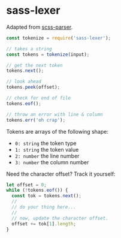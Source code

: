 # sass-lexer

Adapted from [scss-parser](https://npmjs.org/package/scss-parser).

```js
const tokenize = require('sass-lexer');

// takes a string
const tokens = tokenize(input);

// get the next token
tokens.next();

// look ahead
tokens.peek(offset);

// check for end of file
tokens.eof();

// throw an error with line & column
tokens.err('oh crap');
```

Tokens are arrays of the following shape:
- `0: string` the token type
- `1: string` the token value
- `2: number` the line number
- `3: number` the column number

Need the character offset? Track it yourself:

```js
let offset = 0;
while (!tokens.eof()) {
  const tok = tokens.next();
  //
  // do your thing here...
  //
  // now, update the character offset.
  offset += tok[1].length;
}
```
